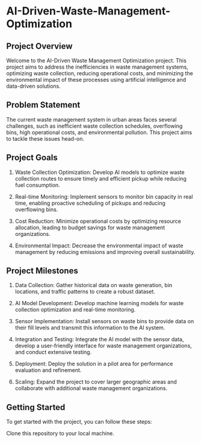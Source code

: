 # AI-Driven-Waste-Management-Optimization

## Project Overview

Welcome to the AI-Driven Waste Management Optimization project. This project aims to address the inefficiencies in waste management systems, optimizing waste collection, reducing operational costs, and minimizing the environmental impact of these processes using artificial intelligence and data-driven solutions.

## Problem Statement

The current waste management system in urban areas faces several challenges, such as inefficient waste collection schedules, overflowing bins, high operational costs, and environmental pollution. This project aims to tackle these issues head-on.

## Project Goals

1) Waste Collection Optimization: Develop AI models to optimize waste collection routes to ensure timely and efficient pickup while reducing fuel consumption.

2) Real-time Monitoring: Implement sensors to monitor bin capacity in real time, enabling proactive scheduling of pickups and reducing overflowing bins.

3) Cost Reduction: Minimize operational costs by optimizing resource allocation, leading to budget savings for waste management organizations.

4) Environmental Impact: Decrease the environmental impact of waste management by reducing emissions and improving overall sustainability.

## Project Milestones

1) Data Collection: Gather historical data on waste generation, bin locations, and traffic patterns to create a robust dataset.

2) AI Model Development: Develop machine learning models for waste collection optimization and real-time monitoring.

3) Sensor Implementation: Install sensors on waste bins to provide data on their fill levels and transmit this information to the AI system.

4) Integration and Testing: Integrate the AI model with the sensor data, develop a user-friendly interface for waste management organizations, and conduct extensive testing.

5) Deployment: Deploy the solution in a pilot area for performance evaluation and refinement.

6) Scaling: Expand the project to cover larger geographic areas and collaborate with additional waste management organizations.

## Getting Started

To get started with the project, you can follow these steps:

Clone this repository to your local machine.
